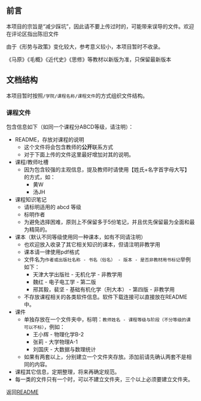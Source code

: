 ## 前言

本项目的宗旨是“减少踩坑”，因此请不要上传过时的，可能带来误导的文件。欢迎在评论区指出陈旧文件

由于《形势与政策》变化较大，参考意义较小，本项目暂时不收录。

《马原》《毛概》《近代史》《思修》等教材以新版为准，只保留最新版本

## 文档结构

本项目暂时按照`/学院/课程名称/课程文件`的方式组织文件结构。

### 课程文件

包含信息如下（如同一个课程分ABCD等级，请注明）：

- README，存放对课程的说明
  - 这个文件将会包含教师的**公开**联系方式
  - 对于下面上传的文件这里最好增加对其的说明。
- 课程/教师吐槽
  - 因为包含较强的主观信息，提及教师时请使用【姓氏+名字首字母大写】的方式，如：
    - 黄W
    - 汤JH
- 课程知识笔记
  - 请标明适用的 abcd 等级
  - 标明作者
  - 为避免选择困难，原则上不保留多于5份笔记，并且优先保留最为全面和最为精简的。
- 课本（默认不同等级使用同一种课本，如有不同请注明）
  - 也欢迎放入收录了其它相关知识的课本，但请注明非教学用
  - 课本请一律使用pdf格式
  - 文件名为`作者或出版社名称 - 书名（俗名） - 版本 - 是否非教材用书标记`举例如下：
    - 天津大学出版社 - 无机化学 - 非教学用
    - 魏红 - 电子电工学 - 第二版
    - 郉其毅，裴坚 - 基础有机化学（刑大本） - 第四版 - 非教学用
  - 不存放课程相关的各类软件信息。软件下载连接可以直接放在README中。
- 课件
  - 单独存放在一个文件夹中，标明：`教师姓名 - 课程等级与阶段（不分等级的课可以不标）`，例如：
    - 王小辉 - 物理化学B-2
    - 张莉 - 大学物理A-1
    - 刘国庆 - 大数据与数理统计
  - 如果有两套以上，分别建立一个文件夹存放。添加前请先确认两套不是相同的内容。
- 课程其它信息，定期整理，将来再确定规范。
- 每一类的文件只有一个时，可以不建立文件夹，三个以上必须要建立文件夹。





返回[README](../README.md)